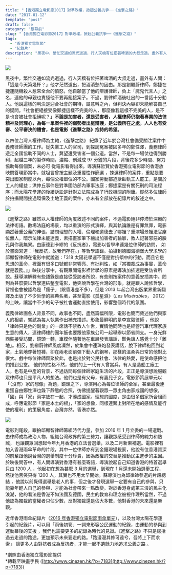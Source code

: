 ```yaml
---
title: "【香港獨立電影節2017】對準政權，掀起公義抗爭──《進擊之路》"
date: "2017-01-12"
template: "post"
draft: false
category: "銀幕前"
slug: "【香港獨立電影節2017】對準政權，掀起公義抗爭──《進擊之路》"
tags:
  - "香港獨立電影節"
  - "紀錄片"
description: "黑夜中，繁忙交通如流光逝過，行人天橋有位把著啤酒的大叔走過，畫外有人問：「這是今天第幾杯？」他才茫然道出，把酒消愁的因由。那是劉繼蔚律師，鄭捷在捷運隨機殺人惹來全台的憤怒，他自願當了他的辯護律師，負上「魔鬼代言人」之名，連他的母親也責怪他不要再亂接案子。不過，劉律師酒後吐出的一番話十分動人。他說這樣的判決是迎合社會的期待，屬意料之內，但判決內容卻未能解答自己的疑問。"
---
```


![](images/f118f-1wjvzep-8i8umd_nynhdh1a.jpeg)

黑夜中，繁忙交通如流光逝過，行人天橋有位把著啤酒的大叔走過，畫外有人問：「這是今天第幾杯？」他才茫然道出，把酒消愁的因由。那是劉繼蔚律師，鄭捷在捷運隨機殺人惹來全台的憤怒，他自願當了他的辯護律師，負上「魔鬼代言人」之名，連他的母親也責怪他不要再亂接案子。不過，劉律師酒後吐出的一番話十分動人。他說這樣的判決是迎合社會的期待，屬意料之內，但判決內容卻未能解答自己的疑問。「社會拒絕接受像鄭捷這樣不完美的人，那麼像我這樣不完美的人，是不是也會被社會拒絕呢？**」不論是加害者，還是受害者，人權律師仍抱著專業的法律精神及同理心，為每一單案件裡的弱勢者出庭辯護，是公義所在之處，人人也有受審、公平審決的機會，也是電影《進擊之路》抱持的希望。**

以四位台灣人權律師為主軸，《進擊之路》 紀錄了近年於台灣社會備受關注案件中義務律師團的工作。從失業工人的官司，到探訪冤案被囚多年的鄭性澤，義務律師遊走全國協助不同的人士，冀望還受害者一個公道。當然，不是每一場仗也得到勝利，超越三年的製作時間，濃縮、刪減成 97 分鐘的片段，背後花多少時間、努力 協助每個個案，未必可 從電影看得出來。導演蘇哲賢於香港獨立電影節的香港放映問答環節當中，就坦言曾按主題及重覆性作篩選 ，揀選律師的案件，重點是要突出國家制度以內，每個公權單位的不公。國家勞動部追訴臥軌工人罷工，是關於工人的權益；洪仲丘事件是對準國防部內軍事法庭；鄭捷案是有關死刑的司法程序；而太陽花學運的後續訴訟是針對立法院成為了行政機關的附庸。縱然多位律師於拍攝期間接過環保及土地正義的案件，亦未有全部放在紀錄片的敘述之中。

![](images/3487e-0i2h1vyoxocl39a6q.jpg)

《進擊之路》雖然以人權律師的角度敘述不同的案件，不過電影絕非停滯於深奧的法律術語。數場法庭的場景，均以重演的形式演繹，與其執論誰是有罪無罪，電影顯然著重公義的伸張，詰問理想的人權、倫理和道德去了哪裡？重演場景裡法官座位無人，暗示法律未能達義，素描畫家筆下繪出加害者的輪廓，教人記著邪惡的臉孔與你我無異。由康德到卡繆的《反抗者》，電影以哲學串連幾位律師的訪問， 如於畫面寫道：「我反抗，故我們存在。」等哲學語錄。拍攝到德國海德堡大學求學的邱顯智律師在電影中就說道：「318 太陽花學運不僅是對抗傾中的行動，而且它是思想的革命，裡面有很多口號都非常響亮、有批判性，如『當獨裁成為事實，革命就是義務。』」映後分享中，有觀眾問電影裡哲學的原素是導演加插還是受訪者所說。蘇導演解釋有些語錄是直接從受訪者所說，有些則按案件的意義安插其中。問到為甚麼要以哲學連結整套電影，他笑說哲學在台灣的形象，就是跟人說修哲學，背裡也會被認為是「瘋子」（跟香港差不多），但是 2013 年起台灣出版業界重新翻譯及出版了不少哲學的經典名著，甚至電影《孤星淚》（_Les Misérables_， 2012）的上映，讓當中不少的句子被社會運動直接使用，影響整個時代的氛圍。

義務律師團各人背景不同，故事也不同，盡然篇幅所限，電影也簡而敘述他們與家人的相處，嘗試為每人執業作出補充描述。形象最鮮明的是李宣毅律師 ，他說「律師只是他的副業」的一席話不禁教人乍舌，實情他同時也是經營汽車代理家族生意的傳人，連律師樓的團年飯也要跟他家族公司一起舉辦以節省開支。一身光鮮西裝接受訪問，鏡頭一轉，車模伴隨著他在車展發表講話，難免讓人感覺十分「離地」。相反，劉繼蔚律師風度凜然，於集會中連珠炮發表講話，脫下律師袍回到老家，土氣地穿著短褲，卻在兩老面前彈下動人的鋼琴，那樣的溫柔與日常的他對比很大。戲中每位律師齊聚於此，也是出於對公民社會、法律的熱愛，是使命感把他們推到公堂。 他們的性格不然，他們的上一代有人曾當兵，有人是造船工廠工人，也有是中產的背景，不過訪問每個律師家庭生活的片段，正正是導演想說服觀眾律師也只是平凡人的想法。他們也是有父母，有妻兒子女。電影節策展單元以「（沒有）家的想像」為題，鏡頭之下，導演用心為每位律師的全家，甚至最後連重獲自由鄭性澤也錄下靜態的合照，彷彿提醒著觀眾一眾主角由家成國的想像，「國」與「家」兩字放在一起，才湊成國家。理想的國度，是由很多個家所合組而成，呼應電影節「家是本土的根」，「家的想像，同樣連繫上對所在地的感情及能行使的權利」的策展角度，台灣亦然，香港亦然。

![](images/f5a1b-0u9ur8wtmnamc24f0.jpg)

電影到尾段，跟拍邱顯智律師籌組時代力量，參加 2016 年 1 月立委的一場選戰。由律師成為政治人物，組織台灣政界的第三勢力，讓觀眾感受到律師的魄力和熱誠， 也讓觀眾回想起今年九月香港的立法會選舉，以及二月新東補選。電影裡有加入香港雨傘革命的片段，其中一位律師亦有到金鐘現場視察，他說有位香港資深的前輩跟他說台灣的選舉制度十分珍貴，因為政權的交替是推動民主進步的主因。於映後問答中，有人問導演對香港有甚麼寄語，導演說起自己知道香港的特首選舉只由 1200 人 ，他起初在想為甚麼 3 月的選舉，到現在 1 月還未開始選舉工程，然後他苦笑只得 1200 人，其實也不用太早開始。蘇導演也為邱律師參選的片段總結 ，他說以前覺得選舉是老人的事，但之後才發現選舉一定要有自己的參與，只能靠年輕人自己的參與，才能為社會帶來一點改變。對於香港身處第三浪的民主化浪潮，他的看法是香港不如法國及德國，民主的教育和理念被視作理所當然，不過他認為獨裁的當權者只佔少數，反對獨裁還是佔大多數，他對香港的未來還是樂觀。

近年香港雨傘紀錄片（[2016 年香港獨立電影節雨傘單元](http://www.hkindieff.hk/2016/HKUmbrella.html)），以及台灣太陽花學運引起的紀錄片，可以用「雨後初筍」一詞來形容公民運動的紀錄，由運動的參與到運動幕後的支援 ，我們也需要更多的紀錄為時代的見證。《進擊之路》不只是總括過去走過的路途，更加預示未來要走的路。「路漫漫其修可遠兮，吾將上下而求索」 讓更多人由對抗者成為反抗者，才能一起不遺餘力地追求公義之路 。

\*劇照由香港獨立電影節提供  
\*轉載至映畫手民 ([http://www.cinezen.hk/?p=7183](http://www.cinezen.hk/?p=7183))
